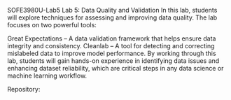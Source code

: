 SOFE3980U-Lab5
Lab 5: Data Quality and Validation
In this lab, students will explore techniques for assessing and improving data quality. The lab focuses on two powerful tools:

Great Expectations – A data validation framework that helps ensure data integrity and consistency.
Cleanlab – A tool for detecting and correcting mislabeled data to improve model performance.
By working through this lab, students will gain hands-on experience in identifying data issues and enhancing dataset reliability, which are critical steps in any data science or machine learning workflow.

Repository:
